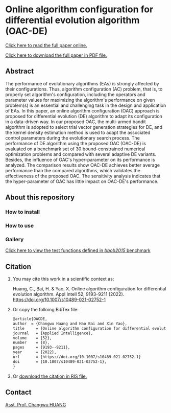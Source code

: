 # Online algorithm configuration for differential evolution algorithm (OAC-DE)

[Click here to read the full paper online.](https://link.springer.com/article/10.1007/s10489-021-02752-1)

[Click here to download the full paper in PDF file.](https://rdcu.be/cV80v)

## Abstract

The performance of evolutionary algorithms (EAs) is strongly affected by their configurations. Thus, algorithm configuration (AC) problem, that is, to properly set algorithm's configuration, including the operators and parameter values for maximizing the algorithm's performance on given problem(s) is an essential and challenging task in the design and application of EAs. In this paper, an online algorithm configuration (OAC) approach is proposed for differential evolution (DE) algorithm to adapt its configuration in a data-driven way. In our proposed OAC, the multi-armed bandit algorithm is adopted to select trial vector generation strategies for DE, and the kernel density estimation method is used to adapt the associated control parameters during the evolutionary search process. The performance of DE algorithm using the proposed OAC (OAC-DE) is evaluated on a benchmark set of 30 bound-constrained numerical optimization problems and compared with several adaptive DE variants. Besides, the influence of OAC's hyper-parameter on its performance is analyzed. The comparison results show OAC-DE achieves better average performance than the compared algorithms, which validates the effectiveness of the proposed OAC. The sensitivity analysis indicates that the hyper-parameter of OAC has little impact on OAC-DE's performance.

## About this repository

### How to install

### How to use

### Gallery


[Click here to view the test functions defined in *bbob2015* benchmark](
    http://numbbo.github.io/coco/testsuites/bbob)


## Citation

1. You may cite this work in a scientific context as:

    Huang, C., Bai, H. & Yao, X. Online algorithm configuration for differential evolution algorithm. Appl Intell 52, 9193–9211 (2022). https://doi.org/10.1007/s10489-021-02752-1

2. Or copy the folloing BibTex file:

    ```latex
    @article{OACDE,
    author  = {Changwu Huang and Hao Bai and Xin Yao},
    title     = {Online algorithm configuration for differential evolution algorithm},
    journal   = {Applied Intelligence},
    volume    = {52},
    number    = {8},
    pages     = {9193--9211},
    year      = {2022},
    url       = {https://doi.org/10.1007/s10489-021-02752-1}
    doi       = {10.1007/s10489-021-02752-1},
    }
    ```

3. Or [download the citation in RIS file.](https://citation-needed.springer.com/v2/references/10.1007/s10489-021-02752-1?format=refman&flavour=citation)

## Contact

[Asst. Prof. Changwu HUANG](https://faculty.sustech.edu.cn/huangcw3/en/)

